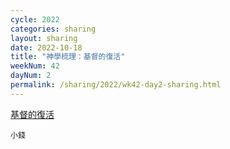 ```yaml
---
cycle: 2022
categories: sharing
layout: sharing
date: 2022-10-18
title: "神學梳理：基督的復活"
weekNum: 42
dayNum: 2
permalink: /sharing/2022/wk42-day2-sharing.html
---
```


[基督的復活](https://eccseattle.github.io/media/sharing/2022/wk042/2022-10-18-bin.m4a)

`小錢`
